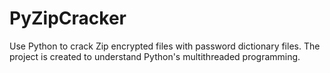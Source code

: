 # PyZipCracker
Use Python to crack Zip encrypted files with password dictionary files. The project is created to understand Python's multithreaded programming.
